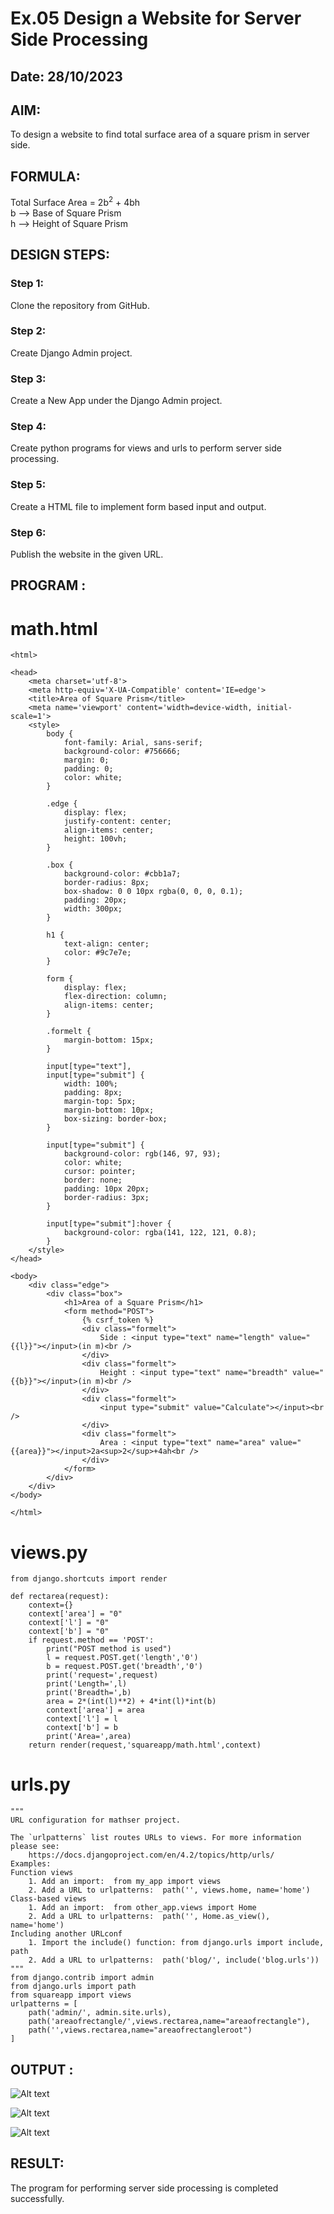 # Ex.05 Design a Website for Server Side Processing
## Date: 28/10/2023

## AIM:
To design a website to find total surface area of a square prism in server side.

## FORMULA:
Total Surface Area = 2b<sup>2</sup> + 4bh
<br>b --> Base of Square Prism
<br>h --> Height of Square Prism

## DESIGN STEPS:

### Step 1:
Clone the repository from GitHub.

### Step 2:
Create Django Admin project.

### Step 3:
Create a New App under the Django Admin project.

### Step 4:
Create python programs for views and urls to perform server side processing.

### Step 5:
Create a HTML file to implement form based input and output.

### Step 6:
Publish the website in the given URL.

## PROGRAM :
# math.html
```
<html>

<head>
    <meta charset='utf-8'>
    <meta http-equiv='X-UA-Compatible' content='IE=edge'>
    <title>Area of Square Prism</title>
    <meta name='viewport' content='width=device-width, initial-scale=1'>
    <style>
        body {
            font-family: Arial, sans-serif;
            background-color: #756666;
            margin: 0;
            padding: 0;
            color: white;
        }

        .edge {
            display: flex;
            justify-content: center;
            align-items: center;
            height: 100vh;
        }

        .box {
            background-color: #cbb1a7;
            border-radius: 8px;
            box-shadow: 0 0 10px rgba(0, 0, 0, 0.1);
            padding: 20px;
            width: 300px;
        }

        h1 {
            text-align: center;
            color: #9c7e7e;
        }

        form {
            display: flex;
            flex-direction: column;
            align-items: center;
        }

        .formelt {
            margin-bottom: 15px;
        }

        input[type="text"],
        input[type="submit"] {
            width: 100%;
            padding: 8px;
            margin-top: 5px;
            margin-bottom: 10px;
            box-sizing: border-box;
        }

        input[type="submit"] {
            background-color: rgb(146, 97, 93);
            color: white;
            cursor: pointer;
            border: none;
            padding: 10px 20px;
            border-radius: 3px;
        }

        input[type="submit"]:hover {
            background-color: rgba(141, 122, 121, 0.8);
        }
    </style>
</head>

<body>
    <div class="edge">
        <div class="box">
            <h1>Area of a Square Prism</h1>
            <form method="POST">
                {% csrf_token %}
                <div class="formelt">
                    Side : <input type="text" name="length" value="{{l}}"></input>(in m)<br />
                </div>
                <div class="formelt">
                    Height : <input type="text" name="breadth" value="{{b}}"></input>(in m)<br />
                </div>
                <div class="formelt">
                    <input type="submit" value="Calculate"></input><br />
                </div>
                <div class="formelt">
                    Area : <input type="text" name="area" value="{{area}}"></input>2a<sup>2</sup>+4ah<br />
                </div>
            </form>
        </div>
    </div>
</body>

</html>
```
# views.py
```
from django.shortcuts import render

def rectarea(request):
    context={}
    context['area'] = "0"
    context['l'] = "0"
    context['b'] = "0"
    if request.method == 'POST':
        print("POST method is used")
        l = request.POST.get('length','0')
        b = request.POST.get('breadth','0')
        print('request=',request)
        print('Length=',l)
        print('Breadth=',b)
        area = 2*(int(l)**2) + 4*int(l)*int(b)
        context['area'] = area
        context['l'] = l
        context['b'] = b
        print('Area=',area)
    return render(request,'squareapp/math.html',context)
```
# urls.py
```
"""
URL configuration for mathser project.

The `urlpatterns` list routes URLs to views. For more information please see:
    https://docs.djangoproject.com/en/4.2/topics/http/urls/
Examples:
Function views
    1. Add an import:  from my_app import views
    2. Add a URL to urlpatterns:  path('', views.home, name='home')
Class-based views
    1. Add an import:  from other_app.views import Home
    2. Add a URL to urlpatterns:  path('', Home.as_view(), name='home')
Including another URLconf
    1. Import the include() function: from django.urls import include, path
    2. Add a URL to urlpatterns:  path('blog/', include('blog.urls'))
"""
from django.contrib import admin
from django.urls import path
from squareapp import views
urlpatterns = [
    path('admin/', admin.site.urls),
    path('areaofrectangle/',views.rectarea,name="areaofrectangle"),
    path('',views.rectarea,name="areaofrectangleroot")
]
```
## OUTPUT :
![Alt text](<Screenshot (39).png>)

![Alt text](<Screenshot (40).png>)

![Alt text](<Screenshot (41).png>)


## RESULT:
The program for performing server side processing is completed successfully.
